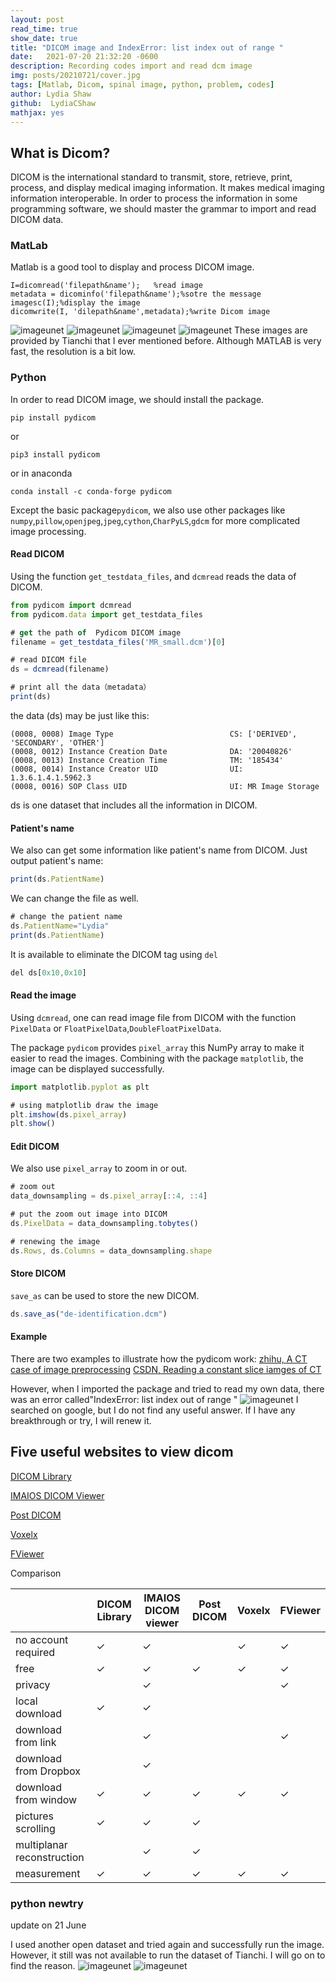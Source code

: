 ```yaml
---
layout: post
read_time: true
show_date: true
title: "DICOM image and IndexError: list index out of range "
date:   2021-07-20 21:32:20 -0600
description: Recording codes import and read dcm image
img: posts/20210721/cover.jpg
tags: [Matlab, Dicom, spinal image, python, problem, codes]
author: Lydia Shaw
github:  LydiaCShaw
mathjax: yes
---
```

## What is Dicom?
DICOM is the international standard to transmit, store, retrieve, print, process, and display medical imaging information. It makes medical imaging information interoperable. In order to process the information in some programming software, we should master the grammar to import and read DICOM data.

### MatLab
Matlab is a good tool to display and process DICOM image.
```
I=dicomread('filepath&name');   %read image
metadata = dicominfo('filepath&name');%sotre the message
imagesc(I);%display the image
dicomwrite(I, 'dilepath&name',metadata);%write Dicom image
```
![imageunet](.\assets\img\posts\20210721\study201.jpg)
![imageunet](.\assets\img\posts\20210721\study202.jpg)
![imageunet](.\assets\img\posts\20210721\study203.jpg)
![imageunet](.\assets\img\posts\20210721\study204.jpg)
These images are provided by Tianchi that I ever mentioned before. Although MATLAB is very fast, the resolution is a bit low.

### Python
In order to read DICOM image, we should install the package.
```
pip install pydicom
```
or
```
pip3 install pydicom
```
or in anaconda
```
conda install -c conda-forge pydicom
```
Except the basic package`pydicom`, we also use other packages like `numpy`,`pillow`,`openjpeg`,`jpeg`,`cython`,`CharPyLS`,`gdcm` for more complicated image processing.

#### Read DICOM
Using the function `get_testdata_files`, and `dcmread` reads the data of DICOM.
```javascript
from pydicom import dcmread
from pydicom.data import get_testdata_files

# get the path of  Pydicom DICOM image
filename = get_testdata_files('MR_small.dcm')[0]

# read DICOM file
ds = dcmread(filename)

# print all the data（metadata）
print(ds)
```
the data (ds) may be just like this: 
```
(0008, 0008) Image Type                          CS: ['DERIVED', 'SECONDARY', 'OTHER']
(0008, 0012) Instance Creation Date              DA: '20040826'
(0008, 0013) Instance Creation Time              TM: '185434'
(0008, 0014) Instance Creator UID                UI: 1.3.6.1.4.1.5962.3
(0008, 0016) SOP Class UID                       UI: MR Image Storage
```
ds is one dataset that includes all the information in DICOM.

#### Patient's name
We also can get some information like patient's name from DICOM. Just output patient's name:
```javascript
print(ds.PatientName)
```
We can change the file as well.
```javascript
# change the patient name
ds.PatientName="Lydia"
print(ds.PatientName)
```
It is available to eliminate the DICOM tag using `del`

```javascript
del ds[0x10,0x10]
```
#### Read the image
Using `dcmread`, one can read image file from DICOM with the function `PixelData` or `FloatPixelData`,`DoubleFloatPixelData`.

The package `pydicom` provides `pixel_array` this NumPy array to make it easier to read the images. Combining with the package  `matplotlib`, the image can be displayed successfully.
```javascript
import matplotlib.pyplot as plt

# using matplotlib draw the image
plt.imshow(ds.pixel_array)
plt.show()
```

#### Edit DICOM
We also use `pixel_array` to zoom in or out.
```javascript
# zoom out
data_downsampling = ds.pixel_array[::4, ::4]

# put the zoom out image into DICOM
ds.PixelData = data_downsampling.tobytes()

# renewing the image
ds.Rows, ds.Columns = data_downsampling.shape
```
#### Store DICOM
`save_as` can be used to store the new DICOM.
```javascript
ds.save_as("de-identification.dcm")
```

#### Example
There are two examples to illustrate how the pydicom work:
[zhihu, A CT case of image preprocessing](https://zhuanlan.zhihu.com/p/59413289)
[CSDN, Reading a constant slice iamges of CT](https://blog.csdn.net/zhuang19951231/article/details/79488334)

However, when I imported the package and tried to read my own data, there was an error called"IndexError: list index out of range
"
![imageunet](.\assets\img\posts\20210721\pycharme.jpg)
I searched on google, but I do not find any useful answer. If I have any breakthrough or try, I will renew it.
## Five useful websites to view dicom
[DICOM Library](https://www.dicomlibrary.com/)

[IMAIOS DICOM Viewer](https://www.imaios.com/en/Imaios-Dicom-Viewer)

[Post DICOM](https://www.postdicom.com/)

[Voxelx](https://www.voxelx.com/)

[FViewer](http://fviewer.com/view-dicom)

Comparison

|	|DICOM Library|	IMAIOS DICOM viewer|Post DICOM|Voxelx|	FViewer|
|--|--|--|--|--|--|
|no account required|	✓|	✓|	 |	✓|	✓|
|free|	✓|	✓|	✓|	✓|	✓|
|privacy|	 |	✓|	 |	 |	✓|
|local download|	✓|	✓|	| |	| 	 
|download from link|	 |	✓|	 |	 |	✓|
|download from Dropbox|	| 	✓|	| |	| 	 
|download from window|	✓|	✓|	✓|	✓|	✓|
|pictures scrolling|	✓|	✓|	✓|	 |	 |
|multiplanar reconstruction|	 	|✓	|✓	| 	| |
|measurement|	✓|	✓|	✓|	✓|	✓|

### python newtry
update on 21 June

I used another open dataset and tried again and successfully run the image. However, it still was not available to run the dataset of Tianchi. I will go on to find the reason.
![imageunet](.\assets\img\posts\20210721\python.jpg)
![imageunet](.\assets\img\posts\20210721\pythonnew.jpg)


